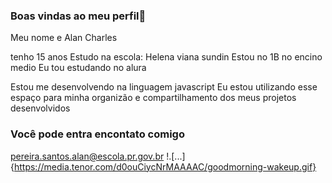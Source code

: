 ### Boas vindas ao meu perfil💙

Meu nome e Alan Charles

tenho 15 anos 
Estudo na escola: Helena viana sundin
Estou no 1B no encino medio
Eu tou estudando no alura

Estou me desenvolvendo na linguagem javascript
Eu estou utilizando esse espaço para minha organizão e compartilhamento dos meus projetos desenvolvidos

### Você pode entra encontato comigo 

pereira.santos.alan@escola.pr.gov.br
!.[...]{https://media.tenor.com/d0ouCiycNrMAAAAC/goodmorning-wakeup.gif}
